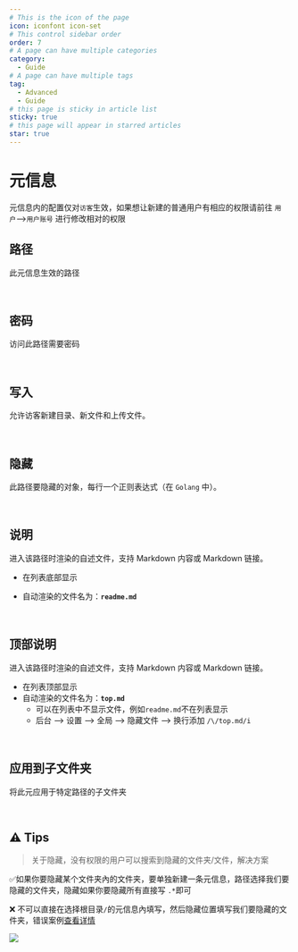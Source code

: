 ```yaml
---
# This is the icon of the page
icon: iconfont icon-set
# This control sidebar order
order: 7
# A page can have multiple categories
category:
  - Guide
# A page can have multiple tags
tag:
  - Advanced
  - Guide
# this page is sticky in article list
sticky: true
# this page will appear in starred articles
star: true
---
```


# 元信息

元信息内的配置仅对`访客`生效，如果想让新建的普通用户有相应的权限请前往 `用户`-->`用户账号` 进行修改相对的权限

## **路径**

此元信息生效的路径

<br/>

## **密码**

访问此路径需要密码

<br/>

## **写入**

允许访客新建目录、新文件和上传文件。

<br/>

## **隐藏**

此路径要隐藏的对象，每行一个正则表达式（在 `Golang` 中）。

<br/>

## **说明**

进入该路径时渲染的自述文件，支持 Markdown 内容或 Markdown 链接。

- 在列表底部显示

- 自动渲染的文件名为：**`readme.md`**

<br/>

## **顶部说明**

进入该路径时渲染的自述文件，支持 Markdown 内容或 Markdown 链接。

- 在列表顶部显示
- 自动渲染的文件名为：**`top.md`**
  - 可以在列表中不显示文件，例如`readme.md`不在列表显示
  - 后台 --> 设置 --> 全局 --> 隐藏文件 --> 换行添加 `/\/top.md/i`


<br/>

## **应用到子文件夹**

将此元应用于特定路径的子文件夹

<br/>



## :warning: Tips

> 关于隐藏，没有权限的用户可以搜索到隐藏的文件夹/文件，解决方案

:white_check_mark:如果你要隐藏某个文件夹內的文件夹，要单独新建一条元信息，路径选择我们要隐藏的文件夹，隐藏如果你要隐藏所有直接写 `.*`即可

:x: 不可以直接在选择根目录`/`的元信息內填写，然后隐藏位置填写我们要隐藏的文件夹，错误案例[查看详情](https://github.com/alist-org/alist/issues/4494)

![](/img/advanced/hide-tips.png)
